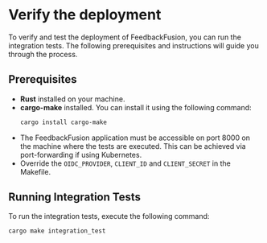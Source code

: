 # Verify the deployment

To verify and test the deployment of FeedbackFusion, you can run the integration tests. The following prerequisites and instructions will guide you through the process.

## Prerequisites

- **Rust** installed on your machine.
- **cargo-make** installed. You can install it using the following command:
  ```sh
  cargo install cargo-make
  ```
- The FeedbackFusion application must be accessible on port 8000 on the machine where the tests are executed. This can be achieved via port-forwarding if using Kubernetes.
- Override the `OIDC_PROVIDER`, `CLIENT_ID` and `CLIENT_SECRET` in the Makefile.

## Running Integration Tests

To run the integration tests, execute the following command:

```sh
cargo make integration_test
